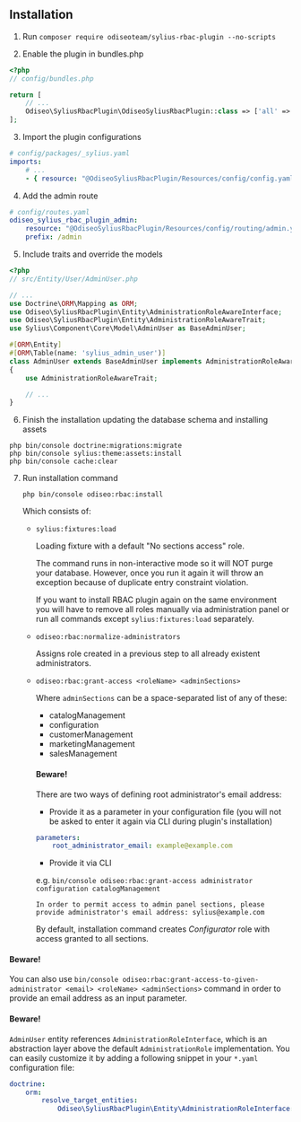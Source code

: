 ## Installation

1. Run `composer require odiseoteam/sylius-rbac-plugin --no-scripts`

2. Enable the plugin in bundles.php

```php
<?php
// config/bundles.php

return [
    // ...
    Odiseo\SyliusRbacPlugin\OdiseoSyliusRbacPlugin::class => ['all' => true],
];
```

3. Import the plugin configurations

```yml
# config/packages/_sylius.yaml
imports:
    # ...
    - { resource: "@OdiseoSyliusRbacPlugin/Resources/config/config.yaml" }
```

4. Add the admin route

```yml
# config/routes.yaml
odiseo_sylius_rbac_plugin_admin:
    resource: "@OdiseoSyliusRbacPlugin/Resources/config/routing/admin.yaml"
    prefix: /admin
```

5. Include traits and override the models

```php
<?php
// src/Entity/User/AdminUser.php

// ...
use Doctrine\ORM\Mapping as ORM;
use Odiseo\SyliusRbacPlugin\Entity\AdministrationRoleAwareInterface;
use Odiseo\SyliusRbacPlugin\Entity\AdministrationRoleAwareTrait;
use Sylius\Component\Core\Model\AdminUser as BaseAdminUser;

#[ORM\Entity]
#[ORM\Table(name: 'sylius_admin_user')]
class AdminUser extends BaseAdminUser implements AdministrationRoleAwareInterface
{
    use AdministrationRoleAwareTrait;

    // ...
}
```

6. Finish the installation updating the database schema and installing assets

```
php bin/console doctrine:migrations:migrate
php bin/console sylius:theme:assets:install
php bin/console cache:clear
```

7. Run installation command

    ```
    php bin/console odiseo:rbac:install
    ```

   Which consists of:

    * `sylius:fixtures:load`

      Loading fixture with a default "No sections access" role.

      The command runs in non-interactive mode so it will NOT purge your database.
      However, once you run it again it will throw an exception because of duplicate entry constraint violation.

      If you want to install RBAC plugin again on the same environment you will have to remove all roles manually
      via administration panel or run all commands except `sylius:fixtures:load` separately.

    * `odiseo:rbac:normalize-administrators`

      Assigns role created in a previous step to all already existent administrators.

    * `odiseo:rbac:grant-access <roleName> <adminSections>`

      Where `adminSections` can be a space-separated list of any of these:
        * catalogManagement
        * configuration
        * customerManagement
        * marketingManagement
        * salesManagement

      #### Beware!

      There are two ways of defining root administrator's email address:

        * Provide it as a parameter in your configuration file (you will not be asked to enter it again via CLI during
          plugin's installation)

        ```yml
        parameters:
            root_administrator_email: example@example.com
        ``` 

        * Provide it via CLI

      e.g. `bin/console odiseo:rbac:grant-access administrator configuration catalogManagement`

      `In order to permit access to admin panel sections, please provide administrator's email address: sylius@example.com`

      By default, installation command creates *Configurator* role with access granted to all sections.

#### Beware!

You can also use `bin/console odiseo:rbac:grant-access-to-given-administrator <email> <roleName> <adminSections>`
command in order to provide an email address as an input parameter.

#### Beware!

`AdminUser` entity references `AdministrationRoleInterface`, which is an abstraction layer above the default
`AdministrationRole` implementation. You can easily customize it by adding a following snippet in your `*.yaml` configuration file:

```yml
doctrine:
    orm:
        resolve_target_entities:
            Odiseo\SyliusRbacPlugin\Entity\AdministrationRoleInterface: FullyQualifiedClassName
```
